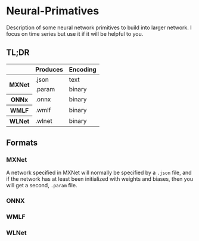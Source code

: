 <link href="readme.css" type="text/css">

# Neural-Primatives
Description of some neural network primitives to build into larger network. I focus on time series but use it if it will be helpful to you.

## TL;DR

<table>
<thead>
    <th></th>
    <th>Produces</th>
    <th>Encoding</th>
</thead>
<tbody>
<tr>
    <th rowspan="2">MXNet</th>
    <td>.json</td>
    <td>text</td>
</tr>
<tr>
    <td>.param</td>
    <td>binary</td>
</tr>
<tr>
    <th>ONNx</th>
    <td>.onnx</td>
    <td>binary</td>
</tr>
<tr>
    <th>WMLF</th>
    <td>.wmlf</td>
    <td>binary</td>
</tr>
<tr>
    <th>WLNet</th>
    <td>.wlnet</td>
    <td>binary</td>
</tr>
</tbody>
<tfoot></tfoot>
</table>

## Formats

### MXNet

A network specified in MXNet will normally be specified by a <code>.json</code> file, and if the network has at least 
been initialized with weights and biases, then you will get a second, <code>.param</code> file.


### ONNX

### WMLF

### WLNet
